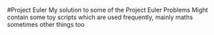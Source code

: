 #Project Euler
My solution to some of the Project Euler Problems
Might contain some toy scripts which are used frequently, mainly maths sometimes other things too
